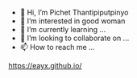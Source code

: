 - 👋 Hi, I’m Pichet Thantipiputpinyo
- 👀 I’m interested in good woman
- 🌱 I’m currently learning ...
- 💞️ I’m looking to collaborate on ...
- 📫 How to reach me ...

https://eayx.github.io/

<!---
eayx/eayx is a ✨ special ✨ repository because its `README.md` (this file) appears on your GitHub profile.
You can click the Preview link to take a look at your changes.
--->
